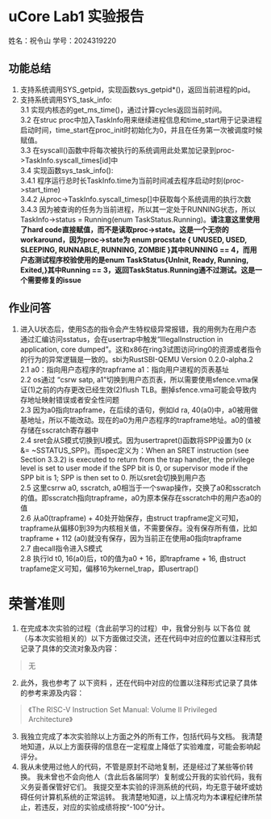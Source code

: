 # uCore Lab1 实验报告
姓名：祝令山 学号：2024319220
## 功能总结
1. 支持系统调用SYS_getpid，实现函数sys_getpid*()，返回当前进程的pid。
3. 支持系统调用SYS_task_info:   
3.1 实现内核态的get_ms_time()，通过计算cycles返回当前时间。  
3.2 在struc proc中加入TaskInfo用来继续进程信息和time_start用于记录进程启动时间，time_start在proc_init时初始化为0，并且在任务第一次被调度时候赋值。  
3.3 在syscall()函数中将每次被执行的系统调用此处累加记录到proc->TaskInfo.syscall_times[id]中   
3.4 实现函数sys_task_info():  
3.4.1 程序运行总时长TaskInfo.time为当前时间减去程序启动时刻(proc->start_time)  
3.4.2 从proc->TaskInfo.syscall_timesp[]中获取每个系统调用的执行次数  
3.4.3 因为被查询的任务为当前进程，所以其一定处于RUNNING状态，所以TaskInfo->status = Running(enum TaskStatus.Running)。**请注意这里使用了hard code直接赋值，而不是读取proc->state。这是一个无奈的workaround，因为proc->state为 enum procstate { UNUSED, USED, SLEEPING, RUNNABLE, RUNNING, ZOMBIE }其中RUNNING == 4，而用户态测试程序校验使用的是enum TaskStatus{UnInit, Ready, Running, Exited,}其中Running == 3，返回TaskStatus.Running通不过测试。这是一个需要修复的issue**  

## 作业问答  
1. 进入U状态后，使用S态的指令会产生特权级异常报错，我的用例为在用户态通过汇编访问sstatus，会在usertrap中触发“IllegalInstruction in application, core dumped”。这和x86在ring3试图访问ring0的资源或者指令的行为的异常逻辑是一致的。sbi为RustSBI-QEMU Version 0.2.0-alpha.2  
2.1 a0：指向用户态程序的trapframe   a1：指向用户进程的页表基址  
2.2 os通过 “csrw satp, a1”切换到用户态页表，所以需要使用sfence.vma保证(1)之前的内存更改已经生效(2)flush TLB。删掉sfence.vma可能会导致内存地址映射错误或者安全性问题  
2.3 因为a0指向trapframe，在后续的语句，例如ld ra, 40(a0)中，a0被用做基地址，所以不能改动。现在的a0为用户态程序的trapframe地址。a0的值被存储在sscratch寄存器中  
2.4 sret会从S模式切换到U模式。因为usertrapret()函数将SPP设置为0 (x &= ~SSTATUS_SPP)。而spec定义为：When
an SRET instruction (see Section 3.3.2) is executed to return from the trap handler, the privilege level
is set to user mode if the SPP bit is 0, or supervisor mode if the SPP bit is 1; SPP is then set to 0. 所以sret会切换到用户态  
2.5 这里csrrw a0, sscratch, a0相当于一个swap操作，交换了a0和sscratch的值。即sscratch指向trapframe，a0为原本保存在sscratch中的用户态a0的值  
2.6 从a0(trapframe) + 40处开始保存，由struct trapframe定义可知，trapframe从偏移0到39为内核相关值，不需要保存。没有保存所有值，比如trapframe + 112 (a0)就没有保存，因为当前正在使用a0指向trapframe  
2.7 由ecall指令进入S模式  
2.8 执行ld t0, 16(a0)后，t0的值为a0 + 16，即trapframe + 16, 由struct trapfame定义可知，偏移16为kernel_trap，即usertrap()  

# 荣誉准则
1. 在完成本次实验的过程（含此前学习的过程）中，我曾分别与 以下各位 就（与本次实验相关的）以下方面做过交流，还在代码中对应的位置以注释形式记录了具体的交流对象及内容：
>无
2. 此外，我也参考了 以下资料 ，还在代码中对应的位置以注释形式记录了具体的参考来源及内容：
> 《The RISC-V Instruction Set Manual: Volume II Privileged Architecture》
3. 我独立完成了本次实验除以上方面之外的所有工作，包括代码与文档。 我清楚地知道，从以上方面获得的信息在一定程度上降低了实验难度，可能会影响起评分。
4. 我从未使用过他人的代码，不管是原封不动地复制，还是经过了某些等价转换。 我未曾也不会向他人（含此后各届同学）复制或公开我的实验代码，我有义务妥善保管好它们。 我提交至本实验的评测系统的代码，均无意于破坏或妨碍任何计算机系统的正常运转。 我清楚地知道，以上情况均为本课程纪律所禁止，若违反，对应的实验成绩将按“-100”分计。

